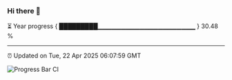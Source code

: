 ### Hi there 👋

⏳ Year progress { █████████▁▁▁▁▁▁▁▁▁▁▁▁▁▁▁▁▁▁▁▁▁ } 30.48 %

---

⏰ Updated on Tue, 22 Apr 2025 06:07:59 GMT

![Progress Bar CI](https://github.com/liununu/liununu/workflows/Progress%20Bar%20CI/badge.svg)
